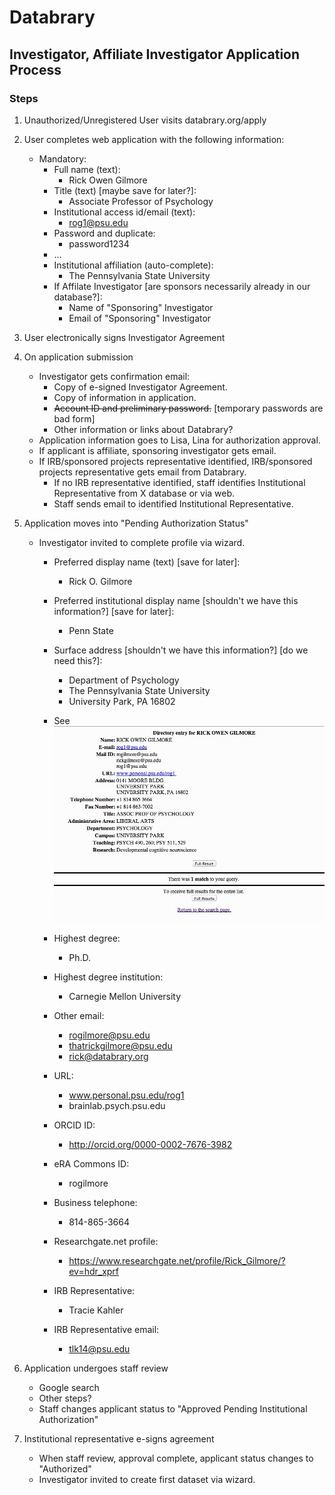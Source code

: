 # Databrary
## Investigator, Affiliate Investigator Application Process

### Steps

1. Unauthorized/Unregistered User visits databrary.org/apply

1. User completes web application with the following information:
	- Mandatory:
		- Full name (text): 
			- Rick Owen Gilmore
		- Title (text) [maybe save for later?]:
			- Associate Professor of Psychology
		- Institutional access id/email (text):
			- rog1@psu.edu
		- Password and duplicate:
			- password1234
		- ...
		- Institutional affiliation (auto-complete): 
			- The Pennsylvania State University
		- If Affilate Investigator [are sponsors necessarily already in our database?]:
			- Name of "Sponsoring" Investigator
			- Email of "Sponsoring" Investigator

1. User electronically signs Investigator Agreement

1. On application submission
	- Investigator gets confirmation email:
		- Copy of e-signed Investigator Agreement.
		- Copy of information in application.
		- ~~Account ID and preliminary password.~~ [temporary passwords are bad form]
		- Other information or links about Databrary?
	- Application information goes to Lisa, Lina for authorization approval.
	- If applicant is affiliate, sponsoring investigator gets email.
	- If IRB/sponsored projects representative identified, IRB/sponsored projects representative gets email from Databrary.
		- If no IRB representative identified, staff identifies Institutional Representative from X database or via web.
		- Staff sends email to identified Institutional Representative.

1. Application moves into "Pending Authorization Status"
	- Investigator invited to complete profile via wizard.
		- Preferred display name (text) [save for later]: 
			- Rick O. Gilmore
		- Preferred institutional display name [shouldn't we have this information?] [save for later]: 
			- Penn State
		- Surface address [shouldn't we have this information?] [do we need this?]: 
			- Department of Psychology
			- The Pennsylvania State University
			- University Park, PA 16802
		- See ![sample LDAP query from PSU](rog1-psu-ldap.jpg)

		- Highest degree:
			- Ph.D.
		- Highest degree institution:
			- Carnegie Mellon University
		- Other email:
			- rogilmore@psu.edu
			- thatrickgilmore@psu.edu
			- rick@databrary.org
		- URL:
			- www.personal.psu.edu/rog1
			- brainlab.psych.psu.edu
		- ORCID ID:
			- http://orcid.org/0000-0002-7676-3982
		- eRA Commons ID:
			- rogilmore
		- Business telephone:
			- 814-865-3664

		- Researchgate.net profile:
			- https://www.researchgate.net/profile/Rick_Gilmore/?ev=hdr_xprf

		- IRB Representative:
			- Tracie Kahler
		- IRB Representative email:
			- tlk14@psu.edu

1. Application undergoes staff review
	- Google search
	- Other steps?
	- Staff changes applicant status to "Approved Pending Institutional Authorization"

1. Institutional representative e-signs agreement
	- When staff review, approval complete, applicant status changes to "Authorized"
	- Investigator invited to create first dataset via wizard.

